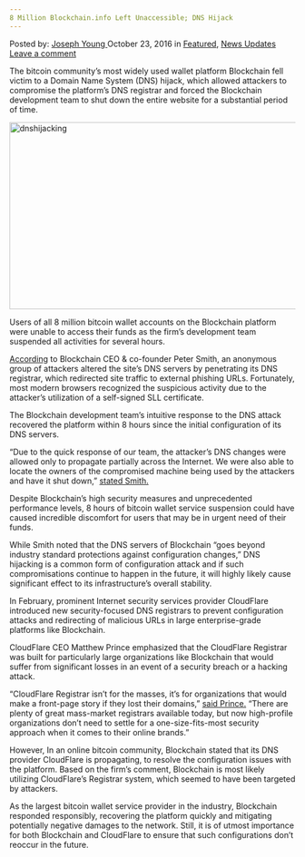 ```yaml
---
8 Million Blockchain.info Left Unaccessible; DNS Hijack
---
```

<article class="post-listing post-15995 post type-post status-publish format-standard has-post-thumbnail hentry category-deepdot-news category-news-updates tag-blockchaininfo tag-dns tag-hijack tag-left tag-million tag-unaccessible">
    <div class="post-inner">
        <span>Posted by: <a href="https://www.deepdotweb.com/author/josephyoung/" title="">Joseph Young </a></span>
    <span>October 23, 2016</span>
    <span>in <a href="https://www.deepdotweb.com/category/deepdot-news/" rel="category tag">Featured</a>, <a href="https://www.deepdotweb.com/category/news-updates/" rel="category tag">News Updates</a></span>
    <span><a href="https://www.deepdotweb.com/2016/10/23/8-million-blockchain-info-left-unaccessible-dns-hijack/#respond">Leave a comment</a></span>
    </p>
    <div class="clear"></div>
    <div class="entry">
    <p>The bitcoin community’s most widely used wallet platform Blockchain fell victim to a Domain Name System (DNS) hijack, which allowed attackers to compromise the platform’s DNS registrar and forced the Blockchain development team to shut down the entire website for a substantial period of time.</p>
    <p><a href="https://www.deepdotweb.com/wp-content/uploads/2016/10/dnshijacking.png"><img class="aligncenter size-full wp-image-15996" src="https://www.deepdotweb.com/wp-content/uploads/2016/10/dnshijacking.png" alt="dnshijacking" width="660" height="330" srcset="https://www.deepdotweb.com/wp-content/uploads/2016/10/dnshijacking.png 660w, https://www.deepdotweb.com/wp-content/uploads/2016/10/dnshijacking-300x150.png 300w" sizes="(max-width: 660px) 100vw, 660px" /></a></p>
    <p>Users of all 8 million bitcoin wallet accounts on the Blockchain platform were unable to access their funds as the firm’s development team suspended all activities for several hours.</p>
    <p><a href="https://blog.blockchain.com/2016/10/13/security-update-yesterdays-dns-attack/">According</a> to Blockchain CEO &amp; co-founder Peter Smith, an anonymous group of attackers altered the site’s DNS servers by penetrating its DNS registrar, which redirected site traffic to external phishing URLs. Fortunately, most modern browsers recognized the suspicious activity due to the attacker’s utilization of a self-signed SLL certificate.</p>
    <p>The Blockchain development team’s intuitive response to the DNS attack recovered the platform within 8 hours since the initial configuration of its DNS servers.</p>
    <p>“Due to the quick response of our team, the attacker’s DNS changes were allowed only to propagate partially across the Internet. We were also able to locate the owners of the compromised machine being used by the attackers and have it shut down,” <a href="https://blog.blockchain.com/2016/10/13/security-update-yesterdays-dns-attack/">stated Smith.</a></p>
    <p>Despite Blockchain’s high security measures and unprecedented performance levels, 8 hours of bitcoin wallet service suspension could have caused incredible discomfort for users that may be in urgent need of their funds.</p>
    <p>While Smith noted that the DNS servers of Blockchain “goes beyond industry standard protections against configuration changes,” DNS hijacking is a common form of configuration attack and if such compromisations continue to happen in the future, it will highly likely cause significant effect to its infrastructure’s overall stability.</p>
    <p>In February, prominent Internet security services provider CloudFlare introduced new security-focused DNS registrars to prevent configuration attacks and redirecting of malicious URLs in large enterprise-grade platforms like Blockchain.</p>
    <p>CloudFlare CEO Matthew Prince emphasized that the CloudFlare Registrar was built for particularly large organizations like Blockchain that would suffer from significant losses in an event of a security breach or a hacking attack.</p>
    <p>&#8220;CloudFlare Registrar isn&#8217;t for the masses, it&#8217;s for organizations that would make a front-page story if they lost their domains,&#8221; <a href="http://www.zdnet.com/article/cloudflare-launches-registrar-to-prevent-dns-hijacking-attacks/">said Prince.</a> &#8220;There are plenty of great mass-market registrars available today, but now high-profile organizations don&#8217;t need to settle for a one-size-fits-most security approach when it comes to their online brands.&#8221;</p>
    <p>However, In an online bitcoin community, Blockchain stated that its DNS provider CloudFlare is propagating, to resolve the configuration issues with the platform. Based on the firm’s comment, Blockchain is most likely utilizing CloudFlare’s Registrar system, which seemed to have been targeted by attackers.</p>
    <p>As the largest bitcoin wallet service provider in the industry, Blockchain responded responsibly, recovering the platform quickly and mitigating potentially negative damages to the network. Still, it is of utmost importance for both Blockchain and CloudFlare to ensure that such configurations don’t reoccur in the future.</p>
    </div>
    <span style="display:none"><a href="https://www.deepdotweb.com/tag/blockchaininfo/" rel="tag">blockchaininfo</a> <a href="https://www.deepdotweb.com/tag/dns/" rel="tag">dns</a> <a href="https://www.deepdotweb.com/tag/hijack/" rel="tag">hijack</a> <a href="https://www.deepdotweb.com/tag/left/" rel="tag">left</a> <a href="https://www.deepdotweb.com/tag/million/" rel="tag">million</a> <a href="https://www.deepdotweb.com/tag/unaccessible/" rel="tag">unaccessible</a></span> <span style="display:none" class="updated">2016-10-23</span>
    <div style="display:none" class="vcard author" itemprop="author" itemscope itemtype="http://schema.org/Person"><strong class="fn" itemprop="name"><a href="https://www.deepdotweb.com/author/josephyoung/" title="Posts by Joseph Young" rel="author">Joseph Young</a></strong></div>
    </div>
</article>


